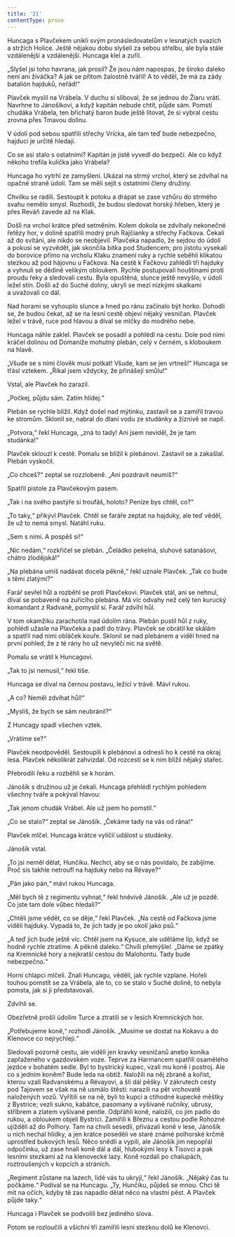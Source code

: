 ```yaml
---
title: '21'
contentType: prose
---
```


Huncaga s Plavčekem unikli svým pronásledovatelům v lesnatých svazích a stržích Holice. Ještě nějakou dobu slyšeli za sebou střelbu, ale byla stále vzdálenější a vzdálenější. Huncaga klel a zuřil.

„Slyšel jsi toho havrana, jak prosil? Že jsou nám napospas, že široko daleko není ani živáčka? A jak se přitom žalostně tvářil! A to věděl, že má za zády batalión hajduků, neřád!“

Plavček myslil na Vrábela. V duchu si sliboval, že se jednou do Žiaru vrátí. Navrhne to Jánošíkovi, a když kapitán nebude chtít, půjde sám. Pomstí chudáka Vrábela, ten břichatý baron bude ještě litovat, že si vybral cestu zrovna přes Tmavou dolinu.

V údolí pod sebou spatřili střechy Vrícka, ale tam teď bude nebezpečno, hajduci je určitě hledají.

Co se asi stalo s ostatními? Kapitán je jistě vyvedl do bezpečí. Ale co když někoho trefila kulička jako Vrábela?

Huncaga ho vytrhl ze zamyšlení. Ukázal na strmý vrchol, který se zdvíhal na opačné straně údolí. Tam se měli sejít s ostatními členy družiny.

Chvilku se radili. Sestoupit k potoku a drápat se zase vzhůru do strmého svahu nemělo smysl. Rozhodli, že budou sledovat horský hřeben, který je přes Reváň zavede až na Klak.

Došli na vrchol krátce před setměním. Kolem dokola se zdvíhaly nekonečné řetězy hor, v dolině spatřili modrý pruh Rajčianky a střechy Fačkova. Čekali až do svítání, ale nikdo se neobjevil. Plavčeka napadlo, že sejdou do údolí a pokusí se vyzvědět, jak skončila bitka pod Studencem; pro jistotu vysekali do borovice přímo na vrcholu Klaku znamení ruky a rychle seběhli klikatou stezkou až pod hájovnu u Fačkova. Na cestě k Fačkovu zahlédli tři hajduky a vyhnuli se dědině velikým obloukem. Rychle postupovali houštinami proti proudu řeky a sledovali cestu. Byla opuštěná, slunce ještě nevyšlo, v údolí ležel stín. Došli až do Suché doliny, ukryli se mezi nízkými skalkami a uvažovali co dál.

Nad horami se vyhouplo slunce a hned po ránu začínalo být horko. Dohodli se, že budou čekat, až se na lesní cestě objeví nějaký vesničan. Plavček ležel v trávě, ruce pod hlavou a díval se mlčky do modrého nebe.

Huncaga náhle zaklel. Plavček se posadil a pohlédl na cestu. Dole pod nimi kráčel dolinou od Domaníže mohutný plebán, celý v černém, s kloboukem na hlavě.

„Všude se s nimi člověk musí potkat! Všude, kam se jen vrtneš!“ Huncaga se třásl vztekem. „Říkal jsem vždycky, že přinášejí smůlu!“

Vstal, ale Plavček ho zarazil.

„Počkej, půjdu sám. Zatím hlídej.“

Plebán se rychle blížil. Když došel nad mýtinku, zastavil se a zamířil travou ke stromům. Sklonil se, nabral do dlaní vodu ze studánky a žíznivě se napil.

„Potvora,“ řekl Huncaga, „zná to tady! Ani jsem neviděl, že je tam studánka!“

Plavček sklouzl k cestě. Pomalu se blížil k plebánovi. Zastavil se a zakašlal. Plebán vyskočil.

„Co chceš?“ zeptal se rozzlobeně. „Ani pozdravit neumíš?“

Spatřil pistole za Plavčekovým pasem.

„Tak i na svého pastýře si troufáš, holoto? Peníze bys chtěl, co?“

„To taky,“ přikývl Plavček. Chtěl se faráře zeptat na hajduky, ale teď věděl, že už to nemá smysl. Natáhl ruku.

„Sem s nimi. A pospěš si!“

„Nic nedám,“ rozkřičel se plebán. „Čeládko pekelná, sluhové satanášovi, chátro zlodějská!“

„Na plebána umíš nadávat docela pěkně,“ řekl uznale Plavček. „Tak co bude s těmi zlatými?“

Farář sevřel hůl a rozběhl se proti Plavčekovi. Plavček stál, ani se nehnul, díval se pobaveně na zuřícího plebána. Má víc odvahy než celý ten kurucký komandant z Radvaně, pomyslil si. Farář zdvihl hůl.

V tom okamžiku zarachotila nad údolím rána. Plebán pustil hůl z ruky, pohlédl užasle na Plavčeka a padl do trávy. Plavček se obrátil ke skálám a spatřil nad nimi obláček kouře. Sklonil se nad plebánem a viděl hned na první pohled, že z té rány ho už nevyléčí nic na světě.

Pomalu se vrátil k Huncagovi.

„Tak to jsi nemusil,“ řekl tiše.

Huncaga se díval na černou postavu, ležící v trávě. Mávl rukou.

„A co? Neměl zdvíhat hůl!“

„Myslíš, že bych se sám neubránil?“

Z Huncagy spadl všechen vztek.

„Vrátíme se?“

Plavček neodpověděl. Sestoupili k plebánovi a odnesli ho k cestě na okraj lesa. Plavček několikrát zahvízdal. Od rozcestí se k nim blížil nějaký stařec.

Přebrodili řeku a rozběhli se k horám.

Jánošík s družinou už je čekali. Huncaga přehlédl rychlým pohledem všechny tváře a pokýval hlavou:

„Tak jenom chudák Vrábel. Ale už jsem ho pomstil.“

„Co se stalo?“ zeptal se Jánošík. „Čekáme tady na vás od rána!“

Plavček mlčel. Huncaga krátce vylíčil událost u studánky.

Jánošík vstal.

„To jsi neměl dělat, Hunčíku. Nechci, aby se o nás povídalo, že zabíjíme. Proč sis takhle netroufl na hajduky nebo na Révaye?“

„Pán jako pán,“ mávl rukou Huncaga.

„Měl bych tě z regimentu vyhnat,“ řekl hněvivě Jánošík. „Ale už je pozdě. Co jste tam dole vůbec hledali?“

„Chtěli jsme vědět, co se děje,“ řekl Plavček. „Na cestě od Fačkova jsme viděli hajduky. Vypadá to, že jich tady je po okolí jako psů.“

„A teď jich bude ještě víc. Chtěl jsem na Kysuce, ale uděláme líp, když se hodně rychle ztratíme. A pěkně daleko.“ Chvíli přemýšlel. „Dáme se zpátky na Kremnické hory a nejkratší cestou do Malohontu. Tady bude nebezpečno.“

Horní chlapci mlčeli. Znali Huncagu, věděli, jak rychle vzplane. Hořeli touhou pomstít se za Vrábela, ale to, co se stalo v Suché dolině, to nebyla pomsta, jak si ji představovali.

Zdvihli se.

Obezřetně prošli údolím Turce a ztratili se v lesích Kremnických hor.

„Potřebujeme koně,“ rozhodl Jánošík. „Musíme se dostat na Kokavu a do Klenovce co nejrychleji.“

Sledovali pozorně cestu, ale viděli jen kravky vesničanů anebo koníka zapřaženého v gazdovském voze. Teprve za Harmancem spatřili osamělého jezdce v bohatém sedle. Byl to bystrický kupec, vzali mu koně i postroj. Ale co s jedním koněm? Bude leda na obtíž. Naložili na něj zbraně a kořist, kterou vzali Radvanskému a Révayovi, a šli dál pěšky. V zákrutech cesty pod Tajovem se však na ně usmálo štěstí: narazili na pět vrchovatě naložených vozů. Vyřítili se na ně, byli to kupci a ctihodné kupecké měštky z Bystrice; vezli sukno, kabátce, pasomany a vyšívané ručníky, ubrusy, stříbrem a zlatem vyšívané pentle. Odpřáhli koně, naložili, co jim padlo do rukou, a obloukem objeli Bystrici. Zamířili k Březnu a cestou podle Rohozné ujížděli až do Polhory. Tam na chvíli sesedli, přivázali koně v lese, Jánošík u nich nechal hlídky, a jen krátce poseděli ve staré známé polhorské krčmě uprostřed bukových lesů. Něco snědli a vypili, ale Jánošík jim nepopřál odpočinku, už zase hnali koně dál a dál, hlubokými lesy k Tisovci a pak lesními stezkami až na klenovecké lazy. Koně rozdali po chalupách, roztroušených v kopcích a stráních.

„Regiment zůstane na lazech, lidé vás tu ukryjí,“ řekl Jánošík. „Nějaký čas tu počkáme.“ Podíval se na Huncagu. „Ty, Hunčíku, půjdeš se mnou. Chci tě mít na očích, kdyby tě zas napadlo dělat něco na vlastní pěst. A Plavček půjde taky.“

Huncaga i Plavček se podvolili bez jediného slova.

Potom se rozloučili a všichni tři zamířili lesní stezkou dolů ke Klenovci.
